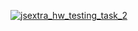 [![jsextra_hw_testing_task_2](https://github.com/SadliyVI/JSExtra_HW_Testing_2/actions/workflows/main.yml/badge.svg?branch=main)](https://github.com/SadliyVI/JSExtra_HW_Testing_2/actions/workflows/main.yml)
